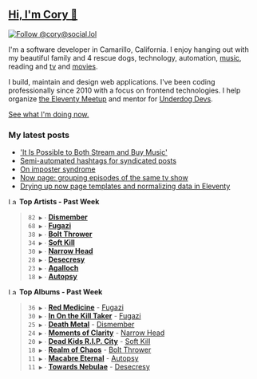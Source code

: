 ## [Hi, I'm Cory 👋](https://coryd.dev)

[![Follow @cory@social.lol](https://img.shields.io/mastodon/follow/109606224363698309?domain=https%3A%2F%2Fsocial.lol&style=for-the-badge&logo=Mastodon&logoColor=white&labelColor=6364FF)](https://social.lol/@cory)

I'm a software developer in Camarillo, California. I enjoy hanging out with my beautiful family and 4 rescue dogs, technology, automation, <a href="https://www.last.fm/user/cdrn_" target="_blank" rel="noopener noreferrer">music</a>, reading and <a href="https://trakt.tv/users/cdransf" target="_blank" rel="noopener noreferrer">tv</a> and <a href="https://trakt.tv/users/cdransf" target="_blank" rel="noopener noreferrer">movies</a>.

I build, maintain and design web applications. I've been coding professionally since 2010 with a focus on frontend technologies. I help organize [the Eleventy Meetup](https://11tymeetup.dev/) and mentor for [Underdog Devs](https://www.underdogdevs.org/).

[See what I'm doing now.](https://coryd.dev/now)

### My latest posts
<!-- BLOGPOSTS:START -->
- ['It Is Possible to Both Stream and Buy Music'](https://coryd.dev/posts/2023/it-is-possible-to-both-stream-and-buy-music/)
- [Semi-automated hashtags for syndicated posts](https://coryd.dev/posts/2023/semi-automated-hashtags-syndicated-posts/)
- [On imposter syndrome](https://coryd.dev/posts/2023/on-imposter-syndrome/)
- [Now page: grouping episodes of the same tv show](https://coryd.dev/posts/2023/now-page-grouping-episodes-of-same-show/)
- [Drying up now page templates and normalizing data in Eleventy](https://coryd.dev/posts/2023/drying-up-now-page-templates-eleventy/)
<!-- BLOGPOSTS:END -->

<!--START_LASTFM_ARTISTS:{"period": "7day", "rows": 8}-->
<a href="https://last.fm" target="_blank"><img src="https://user-images.githubusercontent.com/17434202/215290617-e793598d-d7c9-428f-9975-156db1ba89cc.svg" alt="Last.fm Logo" width="18" height="13"/></a> **Top Artists - Past Week**

> `82 ▶️` ∙ **[Dismember](https://www.last.fm/music/Dismember)**<br/>
> `68 ▶️` ∙ **[Fugazi](https://www.last.fm/music/Fugazi)**<br/>
> `38 ▶️` ∙ **[Bolt Thrower](https://www.last.fm/music/Bolt+Thrower)**<br/>
> `34 ▶️` ∙ **[Soft Kill](https://www.last.fm/music/Soft+Kill)**<br/>
> `30 ▶️` ∙ **[Narrow Head](https://www.last.fm/music/Narrow+Head)**<br/>
> `28 ▶️` ∙ **[Desecresy](https://www.last.fm/music/Desecresy)**<br/>
> `23 ▶️` ∙ **[Agalloch](https://www.last.fm/music/Agalloch)**<br/>
> `18 ▶️` ∙ **[Autopsy](https://www.last.fm/music/Autopsy)**<br/>
<!--END_LASTFM_ARTISTS-->

<!--START_LASTFM_ALBUMS:{"period": "7day", "rows": 8}-->
<a href="https://last.fm" target="_blank"><img src="https://user-images.githubusercontent.com/17434202/215290617-e793598d-d7c9-428f-9975-156db1ba89cc.svg" alt="Last.fm Logo" width="18" height="13"/></a> **Top Albums - Past Week**

> `36 ▶️` ∙ **[Red Medicine](https://www.last.fm/music/Fugazi/Red+Medicine)** - [Fugazi](https://www.last.fm/music/Fugazi)<br/>
> `30 ▶️` ∙ **[In On the Kill Taker](https://www.last.fm/music/Fugazi/In+On+the+Kill+Taker)** - [Fugazi](https://www.last.fm/music/Fugazi)<br/>
> `25 ▶️` ∙ **[Death Metal](https://www.last.fm/music/Dismember/Death+Metal)** - [Dismember](https://www.last.fm/music/Dismember)<br/>
> `24 ▶️` ∙ **[Moments of Clarity](https://www.last.fm/music/Narrow+Head/Moments+of+Clarity)** - [Narrow Head](https://www.last.fm/music/Narrow+Head)<br/>
> `20 ▶️` ∙ **[Dead Kids R.I.P. City](https://www.last.fm/music/Soft+Kill/Dead+Kids+R.I.P.+City)** - [Soft Kill](https://www.last.fm/music/Soft+Kill)<br/>
> `18 ▶️` ∙ **[Realm of Chaos](https://www.last.fm/music/Bolt+Thrower/Realm+of+Chaos)** - [Bolt Thrower](https://www.last.fm/music/Bolt+Thrower)<br/>
> `11 ▶️` ∙ **[Macabre Eternal](https://www.last.fm/music/Autopsy/Macabre+Eternal)** - [Autopsy](https://www.last.fm/music/Autopsy)<br/>
> `11 ▶️` ∙ **[Towards Nebulae](https://www.last.fm/music/Desecresy/Towards+Nebulae)** - [Desecresy](https://www.last.fm/music/Desecresy)<br/>
<!--END_LASTFM_ALBUMS-->
